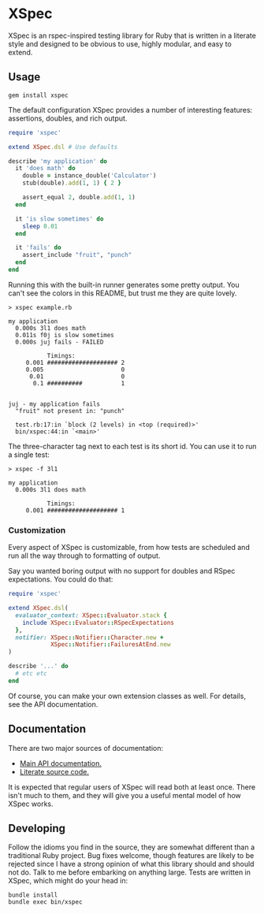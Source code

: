 XSpec
=====

XSpec is an rspec-inspired testing library for Ruby that is written in a
literate style and designed to be obvious to use, highly modular, and easy to
extend.

Usage
-----

    gem install xspec

The default configuration XSpec provides a number of interesting features:
assertions, doubles, and rich output.

``` ruby
require 'xspec'

extend XSpec.dsl # Use defaults

describe 'my application' do
  it 'does math' do
    double = instance_double('Calculator')
    stub(double).add(1, 1) { 2 }

    assert_equal 2, double.add(1, 1)
  end

  it 'is slow sometimes' do
    sleep 0.01
  end

  it 'fails' do
    assert_include "fruit", "punch"
  end
end
```

Running this with the built-in runner generates some pretty output. You can't
see the colors in this README, but trust me they are quite lovely.

```
> xspec example.rb

my application
  0.000s 3l1 does math
  0.011s f0j is slow sometimes
  0.000s juj fails - FAILED

           Timings:
     0.001 #################### 2
     0.005                      0
      0.01                      0
       0.1 ##########           1


juj - my application fails
  "fruit" not present in: "punch"

  test.rb:17:in `block (2 levels) in <top (required)>'
  bin/xspec:44:in `<main>'
```

The three-character tag next to each test is its short id. You can use it to
run a single test:

```
> xspec -f 3l1

my application
  0.000s 3l1 does math

           Timings:
     0.001 #################### 1

```

### Customization

Every aspect of XSpec is customizable, from how tests are scheduled and run all
the way through to formatting of output.

Say you wanted boring output with no support for doubles and RSpec
expectations. You could do that:

``` ruby
require 'xspec'

extend XSpec.dsl(
  evaluator_context: XSpec::Evaluator.stack {
    include XSpec::Evaluator::RSpecExpectations
  },
  notifier: XSpec::Notifier::Character.new +
            XSpec::Notifier::FailuresAtEnd.new
)

describe '...' do
  # etc etc
end
```

Of course, you can make your own extension classes as well. For details, see
the API documentation.

Documentation
-------------

There are two major sources of documentation:

* [Main API documentation.](https://xaviershay.github.io/xspec/docs/api.html)
* [Literate source code.](https://xaviershay.github.io/xspec/docs/xspec.html)

It is expected that regular users of XSpec will read both at least once. There
isn't much to them, and they will give you a useful mental model of how XSpec
works.

Developing
----------

Follow the idioms you find in the source, they are somewhat different than
a traditional Ruby project. Bug fixes welcome, though features are likely to be
rejected since I have a strong opinion of what this library should and should
not do. Talk to me before embarking on anything large. Tests are written in
XSpec, which might do your head in:

    bundle install
    bundle exec bin/xspec

